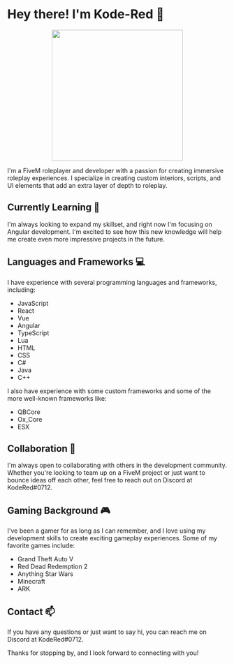 # Hey there! I'm Kode-Red 👋
<p align="center">
  <img width="300" height="300" src="https://i.ibb.co/pfYbzX6/idle.png">
</p>

I'm a FiveM roleplayer and developer with a passion for creating immersive roleplay experiences. I specialize in creating custom interiors, scripts, and UI elements that add an extra layer of depth to roleplay.

## Currently Learning 🌱
I'm always looking to expand my skillset, and right now I'm focusing on Angular development. I'm excited to see how this new knowledge will help me create even more impressive projects in the future.

## Languages and Frameworks 💻
I have experience with several programming languages and frameworks, including:
- JavaScript
- React
- Vue
- Angular
- TypeScript
- Lua
- HTML
- CSS
- C#
- Java
- C++

I also have experience with some custom frameworks and some of the more well-known frameworks like:
- QBCore
- Ox_Core
- ESX

## Collaboration 🤝
I'm always open to collaborating with others in the development community. Whether you're looking to team up on a FiveM project or just want to bounce ideas off each other, feel free to reach out on Discord at KodeRed#0712.

## Gaming Background 🎮
I've been a gamer for as long as I can remember, and I love using my development skills to create exciting gameplay experiences. Some of my favorite games include:
- Grand Theft Auto V
- Red Dead Redemption 2
- Anything Star Wars
- Minecraft
- ARK

## Contact 📫
If you have any questions or just want to say hi, you can reach me on Discord at KodeRed#0712.

Thanks for stopping by, and I look forward to connecting with you! 
